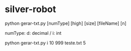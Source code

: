 # silver-robot


python gerar-txt.py [numType] [high] [size] [fileName] [n]


numType: d: decimal / i: int


python gerar-txt.py i 10 999 teste.txt 5